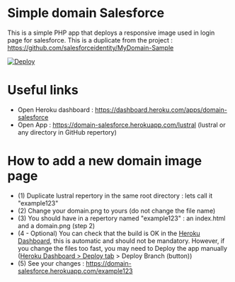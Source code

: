 Simple domain Salesforce
========================

This is a simple PHP app that deploys a responsive image used in login page for salesforce.
This is a duplicate from the project : https://github.com/salesforceidentity/MyDomain-Sample

[![Deploy](https://www.herokucdn.com/deploy/button.png)](https://heroku.com/deploy?template=https://github.com/littleyellowboy/domain-salesforce)

Useful links
============

- Open Heroku dashboard : https://dashboard.heroku.com/apps/domain-salesforce
- Open App : https://domain-salesforce.herokuapp.com/lustral (lustral or any directory in GitHub repertory)


How to add a new domain image page
==================================

- (1) Duplicate lustral repertory in the same root directory : lets call it "example123"
- (2) Change your domain.png to yours (do not change the file name) 
- (3) You should have in a repertory named "example123" : an index.html and a domain.png (step 2)
- (4 - Optional) You can check that the build is OK in the [Heroku Dashboard](https://dashboard.heroku.com/apps/domain-salesforce/activity), this is automatic and should not be mandatory. However, if you change the files too fast, you may need to Deploy the app manually ([Heroku Dashboard > Deploy tab](https://dashboard.heroku.com/apps/domain-salesforce/deploy/github) > Deploy Branch (button))
- (5) See your changes :  https://domain-salesforce.herokuapp.com/example123


